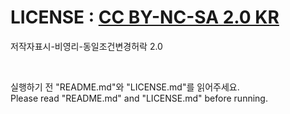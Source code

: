 # LICENSE : [CC BY-NC-SA 2.0 KR](https://creativecommons.org/licenses/by-nc-sa/2.0/kr/legalcode.ko)

저작자표시-비영리-동일조건변경허락 2.0

<br>

실행하기 전 "README.md"와 "LICENSE.md"를 읽어주세요.<br>
Please read "README.md" and "LICENSE.md" before running.
